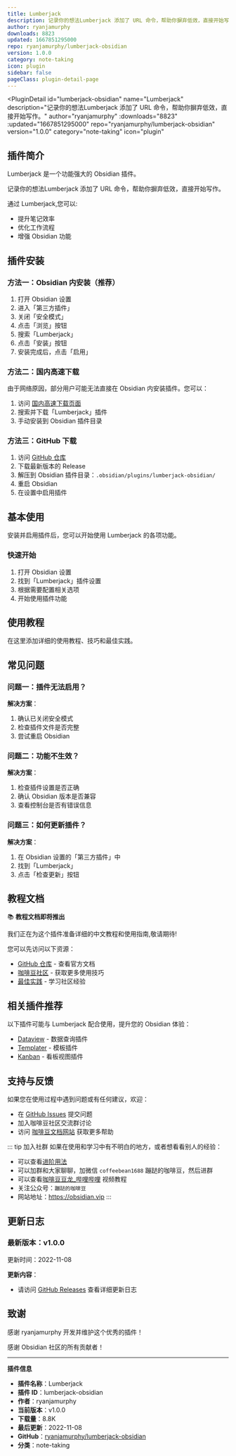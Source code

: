 ```yaml
---
title: Lumberjack
description: 记录你的想法Lumberjack 添加了 URL 命令，帮助你摒弃低效，直接开始写作。
author: ryanjamurphy
downloads: 8823
updated: 1667851295000
repo: ryanjamurphy/lumberjack-obsidian
version: 1.0.0
category: note-taking
icon: plugin
sidebar: false
pageClass: plugin-detail-page
---
```


<PluginDetail
  id="lumberjack-obsidian"
  name="Lumberjack"
  description="记录你的想法Lumberjack 添加了 URL 命令，帮助你摒弃低效，直接开始写作。"
  author="ryanjamurphy"
  :downloads="8823"
  :updated="1667851295000"
  repo="ryanjamurphy/lumberjack-obsidian"
  version="1.0.0"
  category="note-taking"
  icon="plugin"
>

<!-- AUTO_GENERATED_START -->
## 插件简介

Lumberjack 是一个功能强大的 Obsidian 插件。

记录你的想法Lumberjack 添加了 URL 命令，帮助你摒弃低效，直接开始写作。

通过 Lumberjack,您可以:

- 提升笔记效率
- 优化工作流程
- 增强 Obsidian 功能

<!-- AUTO_GENERATED_END -->

<!-- AUTO_GENERATED_START -->
## 插件安装

### 方法一：Obsidian 内安装（推荐）

1. 打开 Obsidian 设置
2. 进入「第三方插件」
3. 关闭「安全模式」
4. 点击「浏览」按钮
5. 搜索「Lumberjack」
6. 点击「安装」按钮
7. 安装完成后，点击「启用」

### 方法二：国内高速下载

由于网络原因，部分用户可能无法直接在 Obsidian 内安装插件。您可以：

1. 访问 [国内高速下载页面](/zh/documentation/obsidian-plugins-download.html)
2. 搜索并下载「Lumberjack」插件
3. 手动安装到 Obsidian 插件目录

### 方法三：GitHub 下载

1. 访问 [GitHub 仓库](https://github.com/ryanjamurphy/lumberjack-obsidian)
2. 下载最新版本的 Release
3. 解压到 Obsidian 插件目录：`.obsidian/plugins/lumberjack-obsidian/`
4. 重启 Obsidian
5. 在设置中启用插件

## 基本使用

安装并启用插件后，您可以开始使用 Lumberjack 的各项功能。

### 快速开始

1. 打开 Obsidian 设置
2. 找到「Lumberjack」插件设置
3. 根据需要配置相关选项
4. 开始使用插件功能

<!-- AUTO_GENERATED_END -->

<!-- CUSTOM_CONTENT_START:tutorial -->
## 使用教程

在这里添加详细的使用教程、技巧和最佳实践。

<!-- CUSTOM_CONTENT_END:tutorial -->

<!-- SHARED_CONTENT_START -->
## 常见问题

### 问题一：插件无法启用？

**解决方案**：
1. 确认已关闭安全模式
2. 检查插件文件是否完整
3. 尝试重启 Obsidian

### 问题二：功能不生效？

**解决方案**：
1. 检查插件设置是否正确
2. 确认 Obsidian 版本是否兼容
3. 查看控制台是否有错误信息

### 问题三：如何更新插件？

**解决方案**：
1. 在 Obsidian 设置的「第三方插件」中
2. 找到「Lumberjack」
3. 点击「检查更新」按钮

## 教程文档

📚 **教程文档即将推出**

我们正在为这个插件准备详细的中文教程和使用指南,敬请期待!

您可以先访问以下资源：
- [GitHub 仓库](https://github.com/ryanjamurphy/lumberjack-obsidian) - 查看官方文档
- [咖啡豆社区](/zh/bases/) - 获取更多使用技巧
- [最佳实践](/zh/best-practices/) - 学习社区经验

## 相关插件推荐

以下插件可能与 Lumberjack 配合使用，提升您的 Obsidian 体验：

- [Dataview](/zh/plugins/dataview.html) - 数据查询插件
- [Templater](/zh/plugins/templater-obsidian.html) - 模板插件
- [Kanban](/zh/plugins/obsidian-kanban.html) - 看板视图插件

## 支持与反馈

如果您在使用过程中遇到问题或有任何建议，欢迎：

- 在 [GitHub Issues](https://github.com/ryanjamurphy/lumberjack-obsidian/issues) 提交问题
- 加入咖啡豆社区交流群讨论
- 访问 [咖啡豆文档网站](https://obsidian.vip) 获取更多帮助

::: tip 加入社群
如果在使用和学习中有不明白的地方，或者想看看别人的经验：
- 可以查看[进阶用法](/zh/advanced)
- 可以加群和大家聊聊，加微信 `coffeebean1688` 蹦跶的咖啡豆，然后进群
- 可以查看[咖啡豆豆龙_哔哩哔哩](https://space.bilibili.com/618777356) 视频教程
- 关注公众号：`蹦跶的咖啡豆`
- 网站地址：https://obsidian.vip
:::
<!-- SHARED_CONTENT_END -->

<!-- AUTO_GENERATED_START -->
## 更新日志

### 最新版本：v1.0.0

更新时间：2022-11-08

**更新内容**：
- 请访问 [GitHub Releases](https://github.com/ryanjamurphy/lumberjack-obsidian/releases) 查看详细更新日志

## 致谢

感谢 ryanjamurphy 开发并维护这个优秀的插件！

感谢 Obsidian 社区的所有贡献者！

---

**插件信息**
- **插件名称**：Lumberjack
- **插件 ID**：lumberjack-obsidian
- **作者**：ryanjamurphy
- **当前版本**：v1.0.0
- **下载量**：8.8K
- **最后更新**：2022-11-08
- **GitHub**：[ryanjamurphy/lumberjack-obsidian](https://github.com/ryanjamurphy/lumberjack-obsidian)
- **分类**：note-taking
<!-- AUTO_GENERATED_END -->

</PluginDetail>

